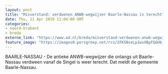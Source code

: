 ```yaml
---
layout: post
title: "Misverstand: verdwenen ANWB-wegwijzer Baarle-Nassau is terecht"
date: Thu, 11 Apr 2019 11:04:00 GMT
categories: 
- noord-brabant 
- breda 
externe_link: "https://www.ad.nl/breda/misverstand-verdwenen-anwb-wegwijzer-baarle-nassau-is-terecht~a057b05f/"
feature_image: "https://images0.persgroep.net/rcs/2FK5BseLp1wxXBpFQGHb_pV-8r4/diocontent/145167718/_fitwidth/400/?appId=21791a8992982cd8da851550a453bd7f&quality=0.7"
---
```


BAARLE-NASSAU - De antieke ANWB-wegwijzer die onlangs uit Baarle-Nassau verdween vanaf de Singel is weer terecht. Dat meldt de gemeente Baarle-Nassau.
